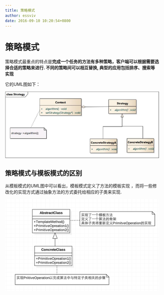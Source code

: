 ```yaml
---
title: 策略模式
author: essviv
date: 2016-09-10 10:20:54+0800
---
```


# 策略模式

策略模式最重点的特点是**完成一个任务的方法有多种策略，客户端可以根据需要选择合适的策略来进行. 不同的策略间可以相互替换, 典型的应用包括排序、搜索等实现** 

它的UML图如下：

![strategy-pattern](https://github.com/Essviv/images/blob/master/strategy-pattern-2.png?raw=true)

## 策略模式与模板模式的区别 

从模板模式的UML图中可以看出，模板模式定义了方法的模板实现 ，而将一些修改化的实现方式通过抽象方法的方式委托给相应的子类来实现.

![strategy-pattern](https://github.com/Essviv/images/blob/master/strategy-pattern-3.png?raw=true)

